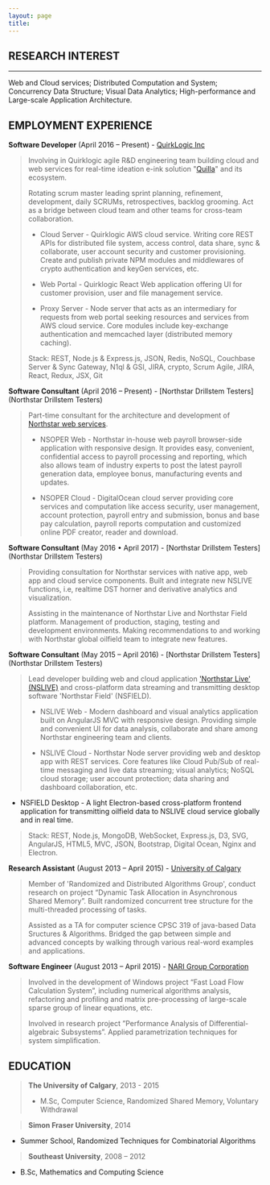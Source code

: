 ```yaml
---
layout: page
title:
---
```



<center>

</center>

RESEARCH INTEREST
------
<hr/>

Web and Cloud services; Distributed Computation and System; Concurrency Data Structure; Visual Data Analytics; High-performance and Large-scale Application Architecture.

EMPLOYMENT EXPERIENCE
------

**Software Developer** (April 2016 – Present) \- [QuirkLogic Inc](https://www.quirklogic.com/)

> Involving in Quirklogic agile R&D engineering team building cloud and web services for real-time ideation e-ink solution "[Quilla](https://www.youtube.com/watch?v=o4V4AA99jjU&t=3s)" and its ecosystem.
>
> Rotating scrum master leading sprint planning, refinement, development, daily SCRUMs, retrospectives, backlog grooming. Act as a bridge between cloud team and other teams for cross-team collaboration.
>
> - Cloud Server - Quirklogic AWS cloud service. Writing core REST APIs for distributed file system, access control, data share, sync & collaborate, user account security and customer provisioning. Create and publish private NPM modules and middlewares of crypto authentication and keyGen services, etc.
>
> - Web Portal - Quirklogic React Web application offering UI for customer provision, user and file management service.
>
> - Proxy Server - Node server that acts as an intermediary for requests from web portal seeking resources and services from AWS cloud service. Core modules include key-exchange authentication and memcached layer (distributed memory caching).
>
> Stack: REST, Node.js & Express.js, JSON, Redis, NoSQL, Couchbase Server & Sync Gateway, N1ql & GSI, JIRA, crypto, Scrum Agile, JIRA, React, Redux, JSX, Git


**Software Consultant** (April 2016 – Present) \- [Northstar Drillstem Testers](Northstar Drillstem Testers)

> Part-time consultant for the architecture and development of [Northstar web services](http://nsoper.northstardst.com/portal).
>
> - NSOPER Web - Northstar in-house web payroll browser-side application with responsive design. It provides easy, convenient, confidential access to payroll processing and reporting, which also allows team of industry experts to post the latest payroll generation data, employee bonus, manufacturing events and updates.
>
> - NSOPER Cloud - DigitalOcean cloud server providing core services and computation like access security, user management, account protection, payroll entry and submission, bonus and base pay calculation, payroll reports computation and customized online PDF creator, reader and download.

**Software Consultant** (May 2016 • April 2017) \- [Northstar Drillstem Testers](Northstar Drillstem Testers)

> Providing consultation for Northstar services with native app, web app and cloud service components. Built and integrate new NSLIVE functions, i.e, realtime DST horner and derivative analytics and visualization.
>
> Assisting in the maintenance of Northstar Live and Northstar Field platform. Management of production, staging, testing and development environments. Making recommendations to and working with Northstar global oilfield team to integrate new features.

**Software Consultant** (May 2015 – April 2016) \- [Northstar Drillstem Testers](Northstar Drillstem Testers)

> Lead developer building web and cloud application ['Northstar Live' (NSLIVE)](https://nslive.northstardst.com/) and cross-platform data streaming and transmitting desktop software 'Northstar Field' (NSFIELD).
>
> - NSLIVE Web - Modern dashboard and visual analytics application built on AngularJS MVC with responsive design. Providing simple and convenient UI for data analysis, collaborate and share among Northstar engineering team and clients.
>
> - NSLIVE Cloud - Northstar Node server providing web and desktop app with REST services. Core features like Cloud Pub/Sub of real-time messaging and live data streaming; visual analytics; NoSQL cloud storage; user account protection; data sharing and dashboard collaboration, etc.
>
- NSFIELD Desktop - A light Electron-based cross-platform frontend application for transmitting oilfield data to NSLIVE cloud service globally and in real time.
>
> Stack: REST, Node.js, MongoDB, WebSocket, Express.js, D3, SVG, AngularJS, HTML5, MVC, JSON, Bootstrap, Digital Ocean, Nginx and Electron.


**Research Assistant** (August 2013 – April 2015) \- [University of Calgary](https://www.ucalgary.ca/)

> Member of 'Randomized and Distributed Algorithms Group', conduct research on project “Dynamic Task Allocation in Asynchronous Shared Memory”. Built randomized concurrent tree structure for the multi-threaded processing of tasks.
>
> Assisted as a TA for computer science CPSC 319 of java-based Data Sructures & Algorithms. Bridged the gap between simple and advanced concepts by walking through various real-word examples and applications.

**Software Engineer** (August 2013 – April 2015) \- [NARI Group Corporation](http://www.cccme.org.cn/shop/cccme11727/introduction.aspx)

> Involved in the development of Windows project “Fast Load Flow Calculation System”, including numerical algorithms analysis, refactoring and profiling and matrix pre-processing of large-scale sparse group of linear equations, etc.
>
> Involved in research project ”Performance Analysis of Differential-algebraic Subsystems”. Applied parametrization techniques for system simplification.

EDUCATION
------

> **The University of Calgary**, 2013 - 2015
> * M.Sc, Computer Science, Randomized Shared Memory, Voluntary Withdrawal


> **Simon Fraser University**, 2014
 * Summer School, Randomized Techniques for Combinatorial Algorithms


> **Southeast University**, 2008 – 2012
 * B.Sc, Mathematics and Computing Science
